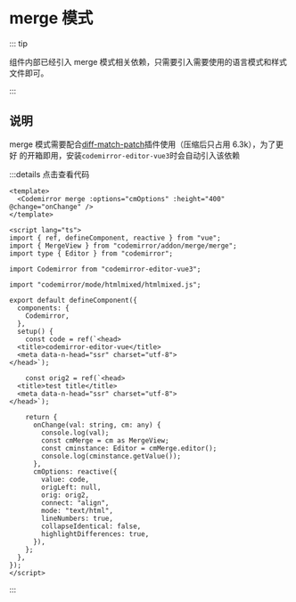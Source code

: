 # merge 模式

::: tip

组件内部已经引入 merge 模式相关依赖，只需要引入需要使用的语言模式和样式文件即可。

:::

## 说明

merge 模式需要配合[diff-match-patch](https://github.com/JackuB/diff-match-patch)插件使用（压缩后只占用 6.3k），为了更好
的开箱即用，安装`codemirror-editor-vue3`时会自动引入该依赖

<component v-if="dynamicComponent" :is="dynamicComponent"></component>

<script >
import { shallowRef } from "vue"
export default {
  data() {
    return {
      dynamicComponent: null
    }
  },

  mounted() {
    import('../../../demo/mergeDemo.vue').then((module) => {
      this.dynamicComponent = shallowRef(module.default)
    })
  }
}
</script>

:::details 点击查看代码

```vue
<template>
  <Codemirror merge :options="cmOptions" :height="400" @change="onChange" />
</template>

<script lang="ts">
import { ref, defineComponent, reactive } from "vue";
import { MergeView } from "codemirror/addon/merge/merge";
import type { Editor } from "codemirror";

import Codemirror from "codemirror-editor-vue3";

import "codemirror/mode/htmlmixed/htmlmixed.js";

export default defineComponent({
  components: {
    Codemirror,
  },
  setup() {
    const code = ref(`<head>
  <title>codemirror-editor-vue</title>
  <meta data-n-head="ssr" charset="utf-8">
</head>`);

    const orig2 = ref(`<head>
  <title>test title</title>
  <meta data-n-head="ssr" charset="utf-8">
</head>`);

    return {
      onChange(val: string, cm: any) {
        console.log(val);
        const cmMerge = cm as MergeView;
        const cminstance: Editor = cmMerge.editor();
        console.log(cminstance.getValue());
      },
      cmOptions: reactive({
        value: code,
        origLeft: null,
        orig: orig2,
        connect: "align",
        mode: "text/html",
        lineNumbers: true,
        collapseIdentical: false,
        highlightDifferences: true,
      }),
    };
  },
});
</script>
```

:::
